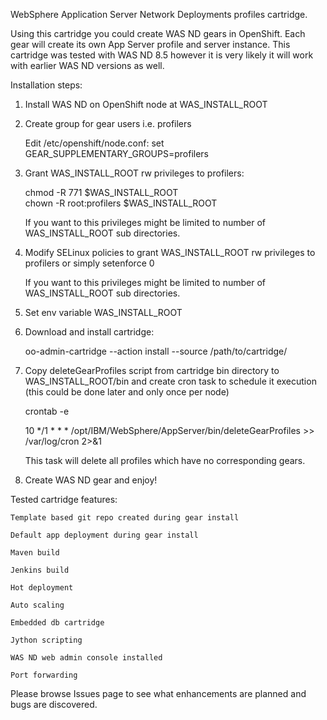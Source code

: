 WebSphere Application Server Network Deployments profiles cartridge.

Using this cartridge you could create WAS ND gears in OpenShift. Each gear will create its own App Server profile and server instance. 
This cartridge was tested with WAS ND 8.5 however it is very likely it will work with earlier WAS ND versions as well. 

Installation steps:

1. Install WAS ND on OpenShift node at WAS_INSTALL_ROOT

2. Create group for gear users i.e. profilers

	Edit /etc/openshift/node.conf: set GEAR_SUPPLEMENTARY_GROUPS=profilers

3. Grant WAS_INSTALL_ROOT rw privileges to profilers:

	chmod -R 771 $WAS_INSTALL_ROOT                   
	chown -R root:profilers $WAS_INSTALL_ROOT    

	If you want to this privileges might be limited to number of WAS_INSTALL_ROOT sub directories.

4. Modify SELinux policies to grant WAS_INSTALL_ROOT rw privileges to profilers or simply setenforce 0

	If you want to this privileges might be limited to number of WAS_INSTALL_ROOT sub directories.

5. Set env variable WAS_INSTALL_ROOT

6. Download and install cartridge:

	oo-admin-cartridge --action install --source /path/to/cartridge/

7. Copy deleteGearProfiles script from cartridge bin directory to WAS_INSTALL_ROOT/bin and create cron task to schedule it execution (this could be done later and only once per node)

	crontab -e

	10 */1 * * * /opt/IBM/WebSphere/AppServer/bin/deleteGearProfiles >> /var/log/cron 2>&1 
	
	This task will delete all profiles which have no corresponding gears.

8. Create WAS ND gear and enjoy!

Tested cartridge features:

	Template based git repo created during gear install

	Default app deployment during gear install

	Maven build

	Jenkins build

	Hot deployment

	Auto scaling

	Embedded db cartridge

	Jython scripting

	WAS ND web admin console installed

	Port forwarding

Please browse Issues page to see what enhancements are planned and bugs are discovered.
 